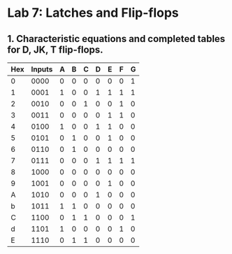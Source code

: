 # Lab 7: Latches and Flip-flops

## 1.  Characteristic equations and completed tables for D, JK, T flip-flops.

Hex | Inputs | A | B | C | D | E | F | G |
----|--------|---|---|---|---|---|---|---|
 0  |  0000  | 0 | 0 | 0 | 0 | 0 | 0 | 1 |
 1  |  0001  | 1 | 0 | 0 | 1 | 1 | 1 | 1 |
 2  |  0010  | 0 | 0 | 1 | 0 | 0 | 1 | 0 |
 3  |  0011  | 0 | 0 | 0 | 0 | 1 | 1 | 0 |
 4  |  0100  | 1 | 0 | 0 | 1 | 1 | 0 | 0 |
 5  |  0101  | 0 | 1 | 0 | 0 | 1 | 0 | 0 |
 6  |  0110  | 0 | 1 | 0 | 0 | 0 | 0 | 0 |
 7  |  0111  | 0 | 0 | 0 | 1 | 1 | 1 | 1 |
 8  |  1000  | 0 | 0 | 0 | 0 | 0 | 0 | 0 |
 9  |  1001  | 0 | 0 | 0 | 0 | 1 | 0 | 0 |
 A  |  1010  | 0 | 0 | 0 | 1 | 0 | 0 | 0 |
 b  |  1011  | 1 | 1 | 0 | 0 | 0 | 0 | 0 |
 C  |  1100  | 0 | 1 | 1 | 0 | 0 | 0 | 1 |
 d  |  1101  | 1 | 0 | 0 | 0 | 0 | 1 | 0 |
 E  |  1110  | 0 | 1 | 1 | 0 | 0 | 0 | 0 |
